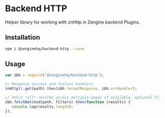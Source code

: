 # Backend HTTP

Helper library for working with znHttp in Zengine backend Plugins.

## Installation

```bash
npm i @zenginehq/backend-http --save
```

## Usage

```js
var zbh = require('@zenginehq/backend-http');

// Response success and failure handlers.
znHttp().get(path).then(zbh.formatResponse, zbh.errHandler);

// Fetch *all* records across multiple pages if available, optional filter object accepted.
zbh.fetchBatched(path, filters).then(function (results) {
   console.log(results.length);
});
```
